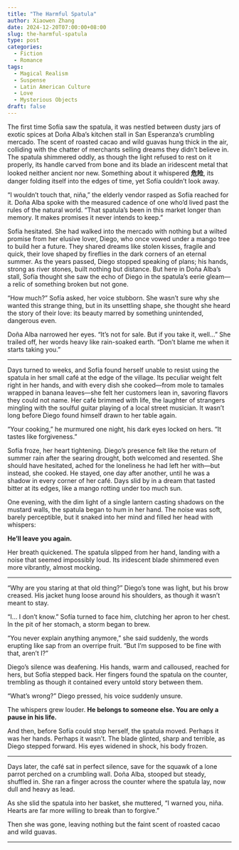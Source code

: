 ```yaml
---
title: "The Harmful Spatula"
author: Xiaowen Zhang
date: 2024-12-20T07:00:00+08:00
slug: the-harmful-spatula
type: post
categories:
  - Fiction
  - Romance
tags:
  - Magical Realism
  - Suspense
  - Latin American Culture
  - Love
  - Mysterious Objects
draft: false
---
```


The first time Sofía saw the spatula, it was nestled between dusty jars of exotic spices at Doña Alba’s kitchen stall in San Esperanza’s crumbling mercado. The scent of roasted cacao and wild guavas hung thick in the air, colliding with the chatter of merchants selling dreams they didn’t believe in. The spatula shimmered oddly, as though the light refused to rest on it properly, its handle carved from bone and its blade an iridescent metal that looked neither ancient nor new. Something about it whispered **危险**, its danger folding itself into the edges of time, yet Sofía couldn’t look away.

“I wouldn’t touch that, niña,” the elderly vendor rasped as Sofía reached for it. Doña Alba spoke with the measured cadence of one who’d lived past the rules of the natural world. “That spatula’s been in this market longer than memory. It makes promises it never intends to keep.”

Sofía hesitated. She had walked into the mercado with nothing but a wilted promise from her elusive lover, Diego, who once vowed under a mango tree to build her a future. They shared dreams like stolen kisses, fragile and quick, their love shaped by fireflies in the dark corners of an eternal summer. As the years passed, Diego stopped speaking of plans; his hands, strong as river stones, built nothing but distance. But here in Doña Alba’s stall, Sofía thought she saw the echo of Diego in the spatula’s eerie gleam—a relic of something broken but not gone.

“How much?” Sofía asked, her voice stubborn. She wasn’t sure why she wanted this strange thing, but in its unsettling shape, she thought she heard the story of their love: its beauty marred by something unintended, dangerous even.

Doña Alba narrowed her eyes. “It’s not for sale. But if you take it, well…” She trailed off, her words heavy like rain-soaked earth. “Don’t blame me when it starts taking you.”

---

Days turned to weeks, and Sofía found herself unable to resist using the spatula in her small café at the edge of the village. Its peculiar weight felt right in her hands, and with every dish she cooked—from mole to tamales wrapped in banana leaves—she felt her customers lean in, savoring flavors they could not name. Her café brimmed with life, the laughter of strangers mingling with the soulful guitar playing of a local street musician. It wasn’t long before Diego found himself drawn to her table again.

“Your cooking,” he murmured one night, his dark eyes locked on hers. “It tastes like forgiveness.”

Sofía froze, her heart tightening. Diego’s presence felt like the return of summer rain after the searing drought, both welcomed and resented. She should have hesitated, ached for the loneliness he had left her with—but instead, she cooked. He stayed, one day after another, until he was a shadow in every corner of her café. Days slid by in a dream that tasted bitter at its edges, like a mango rotting under too much sun.

One evening, with the dim light of a single lantern casting shadows on the mustard walls, the spatula began to hum in her hand. The noise was soft, barely perceptible, but it snaked into her mind and filled her head with whispers:

**He’ll leave you again.**

Her breath quickened. The spatula slipped from her hand, landing with a noise that seemed impossibly loud. Its iridescent blade shimmered even more vibrantly, almost mocking.

---

“Why are you staring at that old thing?” Diego’s tone was light, but his brow creased. His jacket hung loose around his shoulders, as though it wasn’t meant to stay.

“I… I don’t know.” Sofía turned to face him, clutching her apron to her chest. In the pit of her stomach, a storm began to brew.

“You never explain anything anymore,” she said suddenly, the words erupting like sap from an overripe fruit. “But I’m supposed to be fine with that, aren’t I?”

Diego’s silence was deafening. His hands, warm and calloused, reached for hers, but Sofía stepped back. Her fingers found the spatula on the counter, trembling as though it contained every untold story between them.

“What’s wrong?” Diego pressed, his voice suddenly unsure.

The whispers grew louder. **He belongs to someone else. You are only a pause in his life.**

And then, before Sofía could stop herself, the spatula moved. Perhaps it was her hands. Perhaps it wasn’t. The blade glinted, sharp and terrible, as Diego stepped forward. His eyes widened in shock, his body frozen.

---

Days later, the café sat in perfect silence, save for the squawk of a lone parrot perched on a crumbling wall. Doña Alba, stooped but steady, shuffled in. She ran a finger across the counter where the spatula lay, now dull and heavy as lead.

As she slid the spatula into her basket, she muttered, “I warned you, niña. Hearts are far more willing to break than to forgive.”

Then she was gone, leaving nothing but the faint scent of roasted cacao and wild guavas.

---